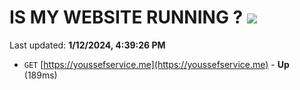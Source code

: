 # IS MY WEBSITE RUNNING ? [![](https://img.shields.io/static/v1?label=Sponsor&message=%E2%9D%A4&logo=GitHub&color=%23fe8e86)](https://github.com/sponsors/<username>)

Last updated: **1/12/2024, 4:39:26 PM**

- `GET` [https://youssefservice.me](https://youssefservice.me) - **Up** (189ms)
